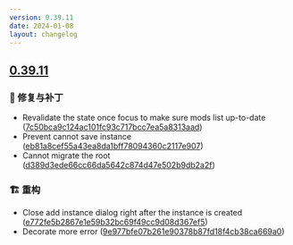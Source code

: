 ```yaml
---
version: 0.39.11
date: 2024-01-08
layout: changelog
---
```

## [0.39.11](#0.39.11)
### 🐛 修复与补丁

- Revalidate the state once focus to make sure mods list up-to-date ([7c50bca9c124ac101fc93c717bcc7ea5a8313aad](https://github.com/Voxelum/x-minecraft-launcher/commit/7c50bca9c124ac101fc93c717bcc7ea5a8313aad))
- Prevent cannot save instance ([eb81a8cef55a43ea8da1bff78094360c2117e907](https://github.com/Voxelum/x-minecraft-launcher/commit/eb81a8cef55a43ea8da1bff78094360c2117e907))
- Cannot migrate the root ([d389d3ede66cc66da5642c874d47e502b9db2a2f](https://github.com/Voxelum/x-minecraft-launcher/commit/d389d3ede66cc66da5642c874d47e502b9db2a2f))
### 🏗️ 重构

- Close add instance dialog right after the instance is created ([e772fe5b2867e1e59b32bc69f49cc9d08d367ef5](https://github.com/Voxelum/x-minecraft-launcher/commit/e772fe5b2867e1e59b32bc69f49cc9d08d367ef5))
- Decorate more error ([9e977bfe07b261e90378b87fd18f4cb38ca669a0](https://github.com/Voxelum/x-minecraft-launcher/commit/9e977bfe07b261e90378b87fd18f4cb38ca669a0))
